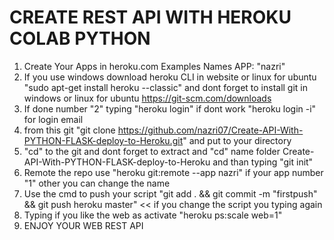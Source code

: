 # CREATE REST API WITH HEROKU COLAB PYTHON
1. Create Your Apps in heroku.com 
   Examples Names APP: "nazri"
2. If you use windows download heroku CLI in website or linux for ubuntu "sudo apt-get install heroku --classic"
   and dont forget to install git in windows or linux for ubuntu https://git-scm.com/downloads
3. If done number "2" typing "heroku login" if dont work "heroku login -i" for login email
4. from this git "git clone https://github.com/nazri07/Create-API-With-PYTHON-FLASK-deploy-to-Heroku.git" and put to your directory
5. "cd" to the git and dont forget to extract and "cd" name folder Create-API-With-PYTHON-FLASK-deploy-to-Heroku and than typing "git init"
6. Remote the repo use "heroku git:remote --app nazri" if your app number "1" other you can change the name
7. Use the cmd to push your script "git add . && git commit -m "firstpush" && git push heroku master" << if you change the script you typing again
8. Typing if you like the web as activate "heroku ps:scale web=1"
9. ENJOY YOUR WEB REST API

